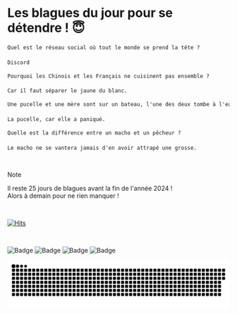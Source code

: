 
<h1>Les blagues du jour pour se détendre ! 😇</h1>

```diff
Quel est le réseau social où tout le monde se prend la tête ?

Discord
```

```diff
Pourquoi les Chinois et les Français ne cuisinent pas ensemble ?

Car il faut séparer le jaune du blanc.
```

```diff
Une pucelle et une mère sont sur un bateau, l'une des deux tombe à l'eau. Laquelle ?

La pucelle, car elle a paniqué.
```

```diff
Quelle est la différence entre un macho et un pêcheur ?

Le macho ne se vantera jamais d'en avoir attrapé une grosse.
```

<br/>

> [!NOTE]
> Il reste 25 jours de blagues avant la fin de l'année 2024 ! <br/>
> Alors à demain pour ne rien manquer !

<br/>


[![Hits](https://hits.seeyoufarm.com/api/count/incr/badge.svg?url=https%3A%2F%2Fgithub.com%2FClems02%2Fhit-counter&count_bg=%23003E80&title_bg=%235C9FE1&icon=powershell.svg&icon_color=%23FFFFFF&title=Visite&edge_flat=false)](https://hits.seeyoufarm.com)


<br/>


![Badge](https://img.shields.io/badge/Last%20updated%20on-white?style=for-the-badge&logo=clockify)   ![Badge](https://img.shields.io/badge/07/12-white?style=for-the-badge) ![Badge](https://img.shields.io/badge/at-white?style=for-the-badge) ![Badge](https://img.shields.io/badge/03:11-white?style=for-the-badge)


<p align="center">
 <img width="1000" src="assets/github-snake.svg" alt="snake"/>
</p>
